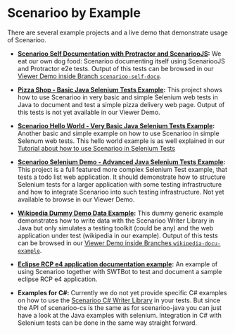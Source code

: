 # Scenarioo by Example

There are several example projects and a live demo that demonstrate usage of Scenarioo.

* **[Scenarioo Self Documentation with Protractor and ScenariooJS](https://github.com/scenarioo/scenarioo/tree/develop/scenarioo-client/test/protractorE2E/specs):**
We eat our own dog food: Scenarioo documenting itself using ScenariooJS and Protractor e2e tests.
Output of this tests can be browsed in our [Viewer Demo inside Branch `scenarioo-self-docu`](http://demo.scenarioo.org/scenarioo-master/#/?branch=scenarioo-self-docu&build=last%20successful).

* **[Pizza Shop - Basic Java Selenium Tests Example](https://github.com/scenarioo/pizza-delivery):**
This project shows how to use Scenarioo in very basic and simple Selenium web tests in Java to document and test a simple pizza delivery web page. Output of this tests is not yet available in our Viewer Demo.

* **[Scenarioo Hello World - Very Basic Java Selenium Tests Example](https://github.com/scenarioo/scenarioo-hello-world):**
Another basic and simple example on how to use Scenarioo in simple Selenum web tests. 
This hello world example is as well explained in our [Tutorial about how to use Scenarioo in Selenium Tests](http://scenarioo.github.io/tutorial.html)

* **[Scenarioo Selenium Demo - Advanced Java Selenium Tests Example](https://github.com/scenarioo/scenarioo-selenium-demo):**
This project is a full featured more complex Selenium Test example, that tests a todo list web application. It should demonstrate how to structure Selenium tests for a larger application with some testing infrastructure and how to integrate Scenarioo into such testing infrastructure. Not yet available to browse in our Viewer Demo.

* **[Wikipedia Dummy Demo Data Example](https://github.com/scenarioo/scenarioo/tree/develop/scenarioo-docu-generation-example):**
This dummy generic example demonstrates how to write data with the Scenarioo Writer Library in Java but only simulates a testing toolkit (could be any) and the web application under test (wikipedia in our example). 
Output of this tests can be browsed in our [Viewer Demo inside Branches `wikipedia-docu-example`](http://demo.scenarioo.org/scenarioo-master/#/?branch=wikipedia-docu-example&build=last%20successful).

* **[Eclipse RCP e4 application documentation example](https://github.com/scenarioo/scenarioo-example-swtbot-e4):**
An example of using Scenarioo together with SWTBot to test and document a sample eclipse RCP e4 application.

* **Examples for C#:** Currently we do not yet provide specific C# examples on how to use the [Scenarioo C# Writer Library](https://github.com/scenarioo/scenarioo-cs) in your tests. But since the API of scenarioo-cs is the same as for scenarioo-java you can just have a look at the Java examples with selenium. Integration in C# with Selenium tests can be done in the same way straight forward.
